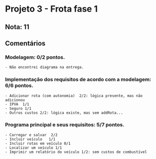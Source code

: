 # Projeto 3 - Frota fase 1

## Nota: 11

## Comentários
	
	
### Modelagem: 0/2 pontos. 
	- Não encontrei diagrama na entrega.
	
### Implementação dos requisitos de acordo com a modelagem: 6/6 pontos. 
	- Adicionar rota (com autonomia)  2/2: lógica presente, mas não adicionou
	- IPVA  1/1
	- Seguro 1/1
	- Outros custos 2/2: lógica existe, mas sem addRota... 
	

### Programa principal e seus requisitos: 5/7 pontos.
	- Carregar e salvar  2/2
	- Incluir veículo 	1/1
	- Incluir rotas em veículo 0/1 
	- Localizar um veículo 1/1
	- Imprimir um relatório do veículo 1/2: sem custos de combustível
